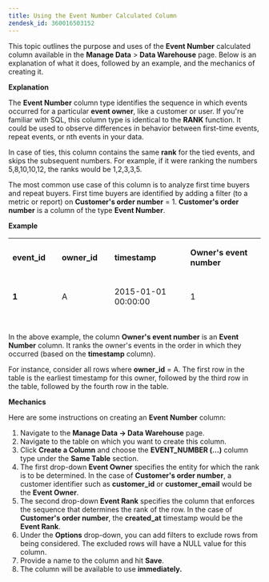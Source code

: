 ```yaml
---
title: Using the Event Number Calculated Column
zendesk_id: 360016503152
---
```


This topic outlines the purpose and uses of the **Event Number** calculated column available in the **Manage Data** > **Data Warehouse** page. Below is an explanation of what it does, followed by an example, and the mechanics of creating it.

**Explanation**

The **Event Number** column type identifies the sequence in which events occurred for a particular **event owner**, like a customer or user. If you\'re familiar with SQL, this column type is identical to the **RANK** function. It could be used to observe differences in behavior between first-time events, repeat events, or nth events in your data.

In case of ties, this column contains the same **rank** for the tied events, and skips the subsequent numbers. For example, if it were ranking the numbers 5,8,10,10,12, the ranks would be 1,2,3,3,5.

The most common use case of this column is to analyze first time buyers and repeat buyers. First time buyers are identified by adding a filter (to a metric or report) on **Customer\'s order number** = 1. **Customer\'s order number** is a column of the type **Event Number**.

**Example**

<table style="height: 173px;" width="734">
<tbody>
<tr>
<td style="width: 113px;">
<p><strong>event_id</strong> </p>
</td>
<td style="width: 122px;">
<p><strong>owner_id</strong> </p>
</td>
<td style="width: 232px;">
<p><strong>timestamp</strong> </p>
</td>
<td style="width: 254px;">
<p><strong>Owner's event number</strong> </p>
</td>
</tr>
<tr>
<td style="width: 113px;">
<p><strong>1</strong> </p>
</td>
<td style="width: 122px;">
<p>A </p>
</td>
<td style="width: 232px;">
<p>2015-01-01 00:00:00 </p>
</td>
<td style="width: 254px;">
<p>1 </p>
</td>
</tr>
<tr>
<td style="width: 113px;">
<p><strong>2</strong> </p>
</td>
<td style="width: 122px;">
<p>B </p>
</td>
<td style="width: 232px;">
<p>2015-01-01 00:30:00 </p>
</td>
<td style="width: 254px;">
<p>1 </p>
</td>
</tr>
<tr>
<td style="width: 113px;">
<p><strong>3</strong> </p>
</td>
<td style="width: 122px;">
<p>A </p>
</td>
<td style="width: 232px;">
<p>2015-01-01 02:00:00 </p>
</td>
<td style="width: 254px;">
<p>2 </p>
</td>
</tr>
<tr>
<td style="width: 113px;">
<p><strong>4</strong> </p>
</td>
<td style="width: 122px;">
<p>A </p>
</td>
<td style="width: 232px;">
<p>2015-01-02 13:00:00 </p>
</td>
<td style="width: 254px;">
<p>3 </p>
</td>
</tr>
<tr>
<td style="width: 113px;">
<p><strong>5</strong> </p>
</td>
<td style="width: 122px;">
<p>B </p>
</td>
<td style="width: 232px;">
<p>2015-01-03 13:00:00 </p>
</td>
<td style="width: 254px;">
<p>2 </p>
</td>
</tr>
</tbody>
</table>

In the above example, the column **Owner\'s event number** is an **Event Number** column. It ranks the owner\'s events in the order in which they occurred (based on the **timestamp** column).

For instance, consider all rows where **owner_id** = A. The first row in the table is the earliest timestamp for this owner, followed by the third row in the table, followed by the fourth row in the table.

**Mechanics**

Here are some instructions on creating an **Event Number** column:

1. Navigate to the **Manage Data -&gt; Data Warehouse** page.
1. Navigate to the table on which you want to create this column.
1. Click **Create a Column** and choose the **EVENT_NUMBER (…)** column type under the **Same Table** section.
1. The first drop-down **Event Owner** specifies the entity for which the rank is to be determined. In the case of **Customer\'s order number**, a customer identifier such as **customer_id** or **customer_email** would be the **Event Owner**.
1. The second drop-down **Event Rank** specifies the column that enforces the sequence that determines the rank of the row. In the case of **Customer\'s order number**, the **created_at** timestamp would be the **Event Rank**.
1. Under the **Options** drop-down, you can add filters to exclude rows from being considered. The excluded rows will have a NULL value for this column.
1. Provide a name to the column and hit **Save**.
1. The column will be available to use **immediately.**
